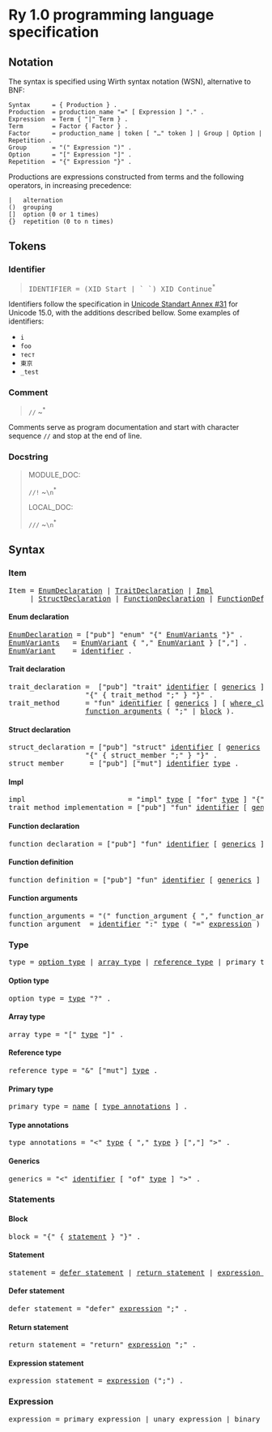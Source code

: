 
# Ry 1.0 programming language specification

## Notation
The syntax is specified using Wirth syntax notation (WSN), alternative to BNF:
```
Syntax      = { Production } .
Production  = production_name "=" [ Expression ] "." .
Expression  = Term { "|" Term } .
Term        = Factor { Factor } .
Factor      = production_name | token [ "…" token ] | Group | Option | Repetition .
Group       = "(" Expression ")" .
Option      = "[" Expression "]" .
Repetition  = "{" Expression "}" .
```
Productions are expressions constructed from terms and the following operators, in increasing precedence:
```
|   alternation
()  grouping
[]  option (0 or 1 times)
{}  repetition (0 to n times)
```

## Tokens

### Identifier

> <pre>
> IDENTIFIER = (XID_Start | `_`) XID_Continue<sup>*</sup>
> </pre>

Identifiers follow the specification in [Unicode Standart Annex #31](https://www.unicode.org/reports/tr31/tr31-37.html) for Unicode 15.0, with the additions described bellow. Some examples of identifiers:

- `i`
- `foo`
- `тест`
- `東京`
- `_test`

### Comment
 
> `//` ~<sup>*</sup>

Comments serve as program documentation and start with character sequence `//` and stop at the end of line.

### Docstring

> MODULE_DOC:
> 
> `//!` ~`\n`<sup>*</sup>
> 
> LOCAL_DOC:
> 
> `///` ~`\n`<sup>*</sup>

## Syntax

### Item
<pre>
Item = <a href="#enum-declaration">EnumDeclaration</a> | <a href="#trait-declaration">TraitDeclaration</a> | <a href="#impl">Impl</a> 
     | <a href="#struct-declaration">StructDeclaration</a> | <a href="#function-declaration">FunctionDeclaration</a> | <a href="#function-definition">FunctionDefinition</a> .
</pre>

#### Enum declaration

<pre>
<a href="#enum-declaration">EnumDeclaration</a> = ["pub"] "enum" "{" <a href="#enum-declaration">EnumVariants</a> "}" .
<a href="#enum-declaration">EnumVariants</a>   = <a href="#enum-declaration">EnumVariant</a> { "," <a href="#enum-declaration">EnumVariant</a> } [","] .
<a href="#enum-declaration">EnumVariant</a>    = <a href="#identifier">identifier</a> .
</pre>

#### Trait declaration

<pre>
trait_declaration =  ["pub"] "trait" <a href="#identifier">identifier</a> [ <a href="#generics">generics</a> ] [ <a href="#where-clause">where_clause</a> ] 
                  "{" { trait_method ";" } "}" .
trait_method      = "fun" <a href="#identifier">identifier</a> [ <a href="#generics">generics</a> ] [ <a href="#where-clause">where_clause</a> ] 
                  <a href="#function-arguments">function_arguments</a> ( ";" | <a href="#block">block</a> ).
</pre>

#### Struct declaration

<pre>
struct_declaration = ["pub"] "struct" <a href="#identifier">identifier</a> [ <a href="#generics">generics</a> ] [ <a href="#where-clause">where_clause</a> ] 
                  "{" { struct_member ";" } "}" .
struct_member      = ["pub"] ["mut"] <a href="#identifier">identifier</a> <a href="#type">type</a> .
</pre>

#### Impl

<pre>
impl                        = "impl" <a href="#type">type</a> [ "for" <a href="#type">type</a> ] "{" trait_method_implementation "}" .
trait_method_implementation = ["pub"] "fun" <a href="#identifier">identifier</a> [ <a href="#generics">generics</a> ] [ <a href="#where-clause">where_clause</a> ] <a href="#function-arguments">function_arguments</a> <a href="#block">block</a> .
</pre>

#### Function declaration

<pre>
function_declaration = ["pub"] "fun" <a href="#identifier">identifier</a> [ <a href="#generics">generics</a> ] [ <a href="#where-clause">where_clause</a> ] <a href="#function-arguments">function_arguments</a> <a href="#block">block</a> .
</pre>

#### Function definition

<pre>
function_definition = ["pub"] "fun" <a href="#identifier">identifier</a> [ <a href="#generics">generics</a> ] [ <a href="#where-clause">where_clause</a> ] <a href="#function-arguments">function_arguments</a> ";" .
</pre>

#### Function arguments

<pre>
function_arguments = "(" function_argument { "," function_argument } [","] ")"
function_argument  = <a href="#identifier">identifier</a> ":" <a href="#type">type</a> ( "=" <a href="#expression">expression</a> ) 
</pre>

### Type

<pre>
type = <a href="#option-type">option_type</a> | <a href="#array-type">array_type</a> | <a href="#reference-type">reference_type</a> | primary_type .
</pre>

#### Option type
<pre>
option_type = <a href="#type">type</a> "?" .
</pre>

#### Array type
<pre>
array_type = "[" <a href="#type">type</a> "]" .
</pre>

#### Reference type
<pre>
reference_type = "&" ["mut"] <a href="#type">type</a> .
</pre>

#### Primary type
<pre>
primary_type = <a href="#name">name</a> [ <a href="#type-annotations">type_annotations</a> ] .
</pre>

#### Type annotations
<pre>
type_annotations = "<" <a href="#type">type</a> { "," <a href="#type">type</a> } [","] ">" .
</pre>

#### Generics
<pre>
generics = "<" <a href="#identifier">identifier</a> [ "of" <a href="#type">type</a> ] ">" .
</pre>

### Statements

#### Block

<pre>
block = "{" { <a href="#statement">statement</a> } "}" .
</pre>

#### Statement

<pre>
statement = <a href="#defer-statement">defer_statement</a> | <a href="#return-statement">return_statement</a> | <a href="#expression-statement">expression_statement</a> .
</pre>

#### Defer statement

<pre>
defer_statement = "defer" <a href="#expression">expression</a> ";" .
</pre>

#### Return statement

<pre>
return_statement = "return" <a href="#expression">expression</a> ";" .
</pre>


#### Expression statement

<pre>
expression_statement = <a href="#expression">expression</a> (";") .
</pre>

### Expression

<pre>
expression = primary_expression | unary_expression | binary_expression | call_expression |  .
</pre>
